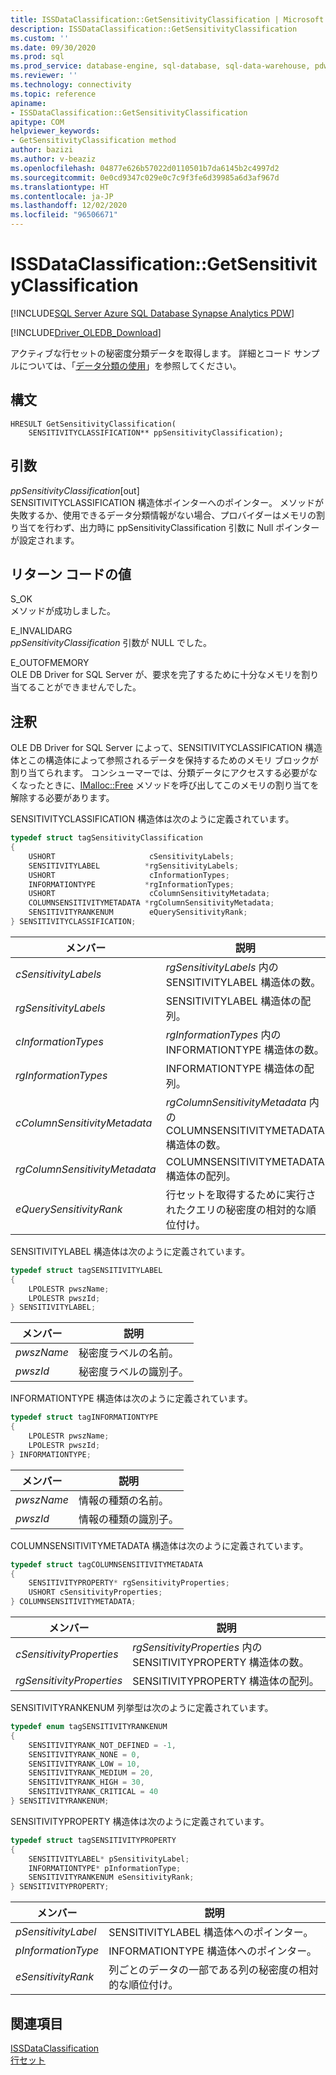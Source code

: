 ```yaml
---
title: ISSDataClassification::GetSensitivityClassification | Microsoft Docs
description: ISSDataClassification::GetSensitivityClassification
ms.custom: ''
ms.date: 09/30/2020
ms.prod: sql
ms.prod_service: database-engine, sql-database, sql-data-warehouse, pdw
ms.reviewer: ''
ms.technology: connectivity
ms.topic: reference
apiname:
- ISSDataClassification::GetSensitivityClassification
apitype: COM
helpviewer_keywords:
- GetSensitivityClassification method
author: bazizi
ms.author: v-beaziz
ms.openlocfilehash: 04877e626b57022d0110501b7da6145b2c4997d2
ms.sourcegitcommit: 0e0cd9347c029e0c7c9f3fe6d39985a6d3af967d
ms.translationtype: HT
ms.contentlocale: ja-JP
ms.lasthandoff: 12/02/2020
ms.locfileid: "96506671"
---
```

# <a name="issdataclassificationgetsensitivityclassification"></a>ISSDataClassification::GetSensitivityClassification
[!INCLUDE[SQL Server Azure SQL Database Synapse Analytics PDW](../../../includes/applies-to-version/sql-asdb-asa.md)]

[!INCLUDE[Driver_OLEDB_Download](../../../includes/driver_oledb_download.md)]

  アクティブな行セットの秘密度分類データを取得します。 詳細とコード サンプルについては、「[データ分類の使用](../features/using-data-classification.md)」を参照してください。  
  
## <a name="syntax"></a>構文  
  
```  
HRESULT GetSensitivityClassification(
    SENSITIVITYCLASSIFICATION** ppSensitivityClassification);
```  
  
## <a name="arguments"></a>引数  
  *ppSensitivityClassification*[out]  
 SENSITIVITYCLASSIFICATION 構造体ポインターへのポインター。 メソッドが失敗するか、使用できるデータ分類情報がない場合、プロバイダーはメモリの割り当てを行わず、出力時に ppSensitivityClassification 引数に Null ポインターが設定されます。  
  
## <a name="return-code-values"></a>リターン コードの値  
 S_OK  
 メソッドが成功しました。    
  
 E_INVALIDARG  
 *ppSensitivityClassification* 引数が NULL でした。  
  
 E_OUTOFMEMORY  
 OLE DB Driver for SQL Server が、要求を完了するために十分なメモリを割り当てることができませんでした。  

  
## <a name="remarks"></a>注釈  
OLE DB Driver for SQL Server によって、SENSITIVITYCLASSIFICATION 構造体とこの構造体によって参照されるデータを保持するためのメモリ ブロックが割り当てられます。 コンシューマーでは、分類データにアクセスする必要がなくなったときに、[IMalloc::Free](https://docs.microsoft.com/windows/win32/api/objidl/nf-objidl-imalloc-free) メソッドを呼び出してこのメモリの割り当てを解除する必要があります。  
  
 SENSITIVITYCLASSIFICATION 構造体は次のように定義されています。
  
```cpp
typedef struct tagSensitivityClassification
{
    USHORT                     cSensitivityLabels;
    SENSITIVITYLABEL          *rgSensitivityLabels;
    USHORT                     cInformationTypes;
    INFORMATIONTYPE           *rgInformationTypes;
    USHORT                     cColumnSensitivityMetadata;
    COLUMNSENSITIVITYMETADATA *rgColumnSensitivityMetadata;
    SENSITIVITYRANKENUM        eQuerySensitivityRank;
} SENSITIVITYCLASSIFICATION;
```  

|メンバー|説明|  
|------------|-----------------|  
|*cSensitivityLabels*|*rgSensitivityLabels* 内の SENSITIVITYLABEL 構造体の数。|  
|*rgSensitivityLabels*|SENSITIVITYLABEL 構造体の配列。|  
|*cInformationTypes*|*rgInformationTypes* 内の INFORMATIONTYPE 構造体の数。|  
|*rgInformationTypes*|INFORMATIONTYPE 構造体の配列。|  
|*cColumnSensitivityMetadata*|*rgColumnSensitivityMetadata* 内の COLUMNSENSITIVITYMETADATA 構造体の数。|  
|*rgColumnSensitivityMetadata*|COLUMNSENSITIVITYMETADATA 構造体の配列。|  
|*eQuerySensitivityRank*|行セットを取得するために実行されたクエリの秘密度の相対的な順位付け。|  

SENSITIVITYLABEL 構造体は次のように定義されています。
```cpp
typedef struct tagSENSITIVITYLABEL
{
    LPOLESTR pwszName;
    LPOLESTR pwszId;
} SENSITIVITYLABEL;
```

|メンバー|説明|  
|------------|-----------------|  
|*pwszName*|秘密度ラベルの名前。|  
|*pwszId*|秘密度ラベルの識別子。|  

INFORMATIONTYPE 構造体は次のように定義されています。
```cpp
typedef struct tagINFORMATIONTYPE
{
    LPOLESTR pwszName;
    LPOLESTR pwszId;
} INFORMATIONTYPE;
```

|メンバー|説明|  
|------------|-----------------|  
|*pwszName*|情報の種類の名前。|  
|*pwszId*|情報の種類の識別子。|  

COLUMNSENSITIVITYMETADATA 構造体は次のように定義されています。
```cpp
typedef struct tagCOLUMNSENSITIVITYMETADATA
{
    SENSITIVITYPROPERTY* rgSensitivityProperties;
    USHORT cSensitivityProperties;
} COLUMNSENSITIVITYMETADATA;
```

|メンバー|説明|  
|------------|-----------------|  
|*cSensitivityProperties*|*rgSensitivityProperties* 内の SENSITIVITYPROPERTY 構造体の数。|  
|*rgSensitivityProperties*|SENSITIVITYPROPERTY 構造体の配列。|  

SENSITIVITYRANKENUM 列挙型は次のように定義されています。
```cpp
typedef enum tagSENSITIVITYRANKENUM
{
    SENSITIVITYRANK_NOT_DEFINED = -1,
    SENSITIVITYRANK_NONE = 0,
    SENSITIVITYRANK_LOW = 10,
    SENSITIVITYRANK_MEDIUM = 20,
    SENSITIVITYRANK_HIGH = 30,
    SENSITIVITYRANK_CRITICAL = 40
} SENSITIVITYRANKENUM;
```

SENSITIVITYPROPERTY 構造体は次のように定義されています。
```cpp
typedef struct tagSENSITIVITYPROPERTY
{
    SENSITIVITYLABEL* pSensitivityLabel;
    INFORMATIONTYPE* pInformationType;
    SENSITIVITYRANKENUM eSensitivityRank;
} SENSITIVITYPROPERTY;
```

|メンバー|説明|  
|------------|-----------------|  
|*pSensitivityLabel*|SENSITIVITYLABEL 構造体へのポインター。|  
|*pInformationType*|INFORMATIONTYPE 構造体へのポインター。|  
|*eSensitivityRank*|列ごとのデータの一部である列の秘密度の相対的な順位付け。|  

## <a name="see-also"></a>関連項目  
 [ISSDataClassification](../../oledb/ole-db-interfaces/issdataclassification-ole-db.md)  
 [行セット](../ole-db-rowsets/rowsets.md)  
  
